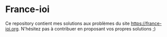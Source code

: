 # France-ioi
Ce repository contient mes solutions aux problèmes du site https://france-ioi.org. N'hésitez pas à contribuer en proposant vos propres solutions ;)
